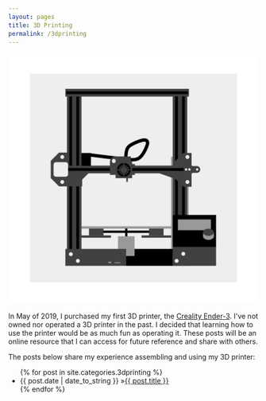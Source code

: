 ```yaml
---
layout: pages
title: 3D Printing
permalink: /3dprinting
---
```


<img class="category" src="/images/design/3dprinting.svg" />

In May of 2019, I purchased my first 3D printer, the [Creality Ender-3](https://amzn.to/2Wt0i7O). I've not owned nor operated a 3D printer in the past. I decided that learning how to use the printer would be as much fun as operating it. These posts will be an online resource that I can access for future reference and share with others.

The posts below share my experience assembling and using my 3D printer:

<ul id="blog-posts" class="posts">
{% for post in site.categories.3dprinting %}
    <li><span>{{ post.date | date_to_string }} &raquo;</span><a href="{{ post.url }}">{{ post.title }}</a></li>
{% endfor %}
</ul>
